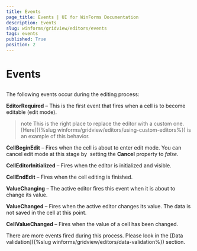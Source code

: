 ```yaml
---
title: Events
page_title: Events | UI for WinForms Documentation
description: Events
slug: winforms/gridview/editors/events
tags: events
published: True
position: 2
---
```


# Events



## 

The following events occur during the editing process:

__EditorRequired__ – This is the first event that fires when a cell is to become editable (edit mode). 

>note This is the right place to replace the editor with a custom one.[Here]({%slug winforms/gridview/editors/using-custom-editors%}) is an example of this behavior.
>


__CellBeginEdit__ – Fires when the cell is about to enter edit mode. You can cancel edit mode at this stage by  setting the __Cancel__ property to *false*.

__CellEditorInitialized__ – Fires when the editor is initialized and visible.

__CellEndEdit__ – Fires when the cell editing is finished.

__ValueChanging__ – The active editor fires this event when it is about to change its value.

__ValueChanged__ – Fires when the active editor changes its value. The data is not saved in the cell at this point.

__CellValueChanged__ – Fires when the value of a cell has been changed.

There are more events fired during this process. Please look in the [Data validation]({%slug winforms/gridview/editors/data-validation%}) section.
